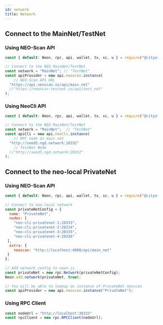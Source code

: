 ```yaml
---
id: network
title: Network
---
```


## Connect to the MainNet/TestNet

### Using NEO-Scan API

```javascript
const { default: Neon, rpc, api, wallet, tx, sc, u } = require("@cityofzion/neon-js");

// Connect to the NEO MainNet/TestNet
const network = "MainNet"; // "TestNet"
const apiProvider = new api.neoscan.instance(
    // NEO-Scan API URL
  "https://api.neoscan.io/api/main_net"
  //"https://neoscan-testnet.io/api/test_net"  
);
```



### Using NeoCli API

```javascript
const { default: Neon, rpc, api, wallet, tx, sc, u } = require("@cityofzion/neon-js");

// Connect to the NEO MainNet/TestNet
const network = "MainNet";  // "TestNet"
const apiCli = new api.neoCli.instance(
  	// RPC node on main net
  "http://seed5.ngd.network:10332"
   	// TestNet Node
  //"http://seed5.ngd.network:20332"
);
```



## Connect to the neo-local PrivateNet

### Using NEO-Scan API

```javascript
const { default: Neon, rpc, api, wallet, tx, sc, u } = require("@cityofzion/neon-js");
 
// Connect to neo-local network
const privateNetConfig = {
  name: "PrivateNet",
  nodes: [
    "neo-cli-privatenet-1:20333",
    "neo-cli-privatenet-2:20334",
    "neo-cli-privatenet-3:20335",
    "neo-cli-privatenet-4:20336"
 ],
  extra: {
    neoscan: "http://localhost:4000/api/main_net"
 }
};
 
// Add network config to neon-js
const privateNet = new rpc.Network(privateNetConfig);
Neon.add.network(privateNet, true);
 
// You will be able to lookup an instance of PrivateNet neoscan
const apiProvider = new api.neoscan.instance("PrivateNet");
```



### Using RPC Client

```javascript
const nodeUrl = "http://localhost:30333"
const rpcClient = new rpc.RPCClient(nodeUrl);
```

